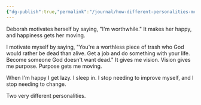 ```yaml
---
{"dg-publish":true,"permalink":"/journal/how-different-personalities-motivate-themselves/","tags":["phsychology"]}
---
```



Deborah motivates herself by saying, "I'm worthwhile." It makes her happy, and happiness gets her moving.

I motivate myself by saying, "You're a worthless piece of trash who God would rather be dead than alive. Get a job and do something with your life. Become someone God doesn't want dead." It gives me vision. Vision gives me purpose. Purpose gets me moving.

When I'm happy I get lazy. I sleep in. I stop needing to improve myself, and I stop needing to change.

Two very different personalities.